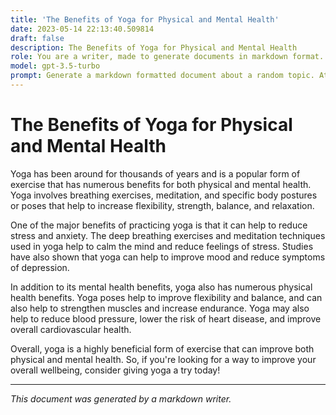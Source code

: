 ```yaml
---
title: 'The Benefits of Yoga for Physical and Mental Health'
date: 2023-05-14 22:13:40.509814
draft: false
description: The Benefits of Yoga for Physical and Mental Health
role: You are a writer, made to generate documents in markdown format. It is very important that all of the documents you generate are in valid markdown format.
model: gpt-3.5-turbo
prompt: Generate a markdown formatted document about a random topic. At the bottom, include a disclaimer explaining that the document was generated by you. The first line of the document should be the title. Make sure that the entire document is in proper markdown format, using a mix of various tags to make the document visually appealing.
---
```


# The Benefits of Yoga for Physical and Mental Health

Yoga has been around for thousands of years and is a popular form of exercise that has numerous benefits for both physical and mental health. Yoga involves breathing exercises, meditation, and specific body postures or poses that help to increase flexibility, strength, balance, and relaxation.

One of the major benefits of practicing yoga is that it can help to reduce stress and anxiety. The deep breathing exercises and meditation techniques used in yoga help to calm the mind and reduce feelings of stress. Studies have also shown that yoga can help to improve mood and reduce symptoms of depression.

In addition to its mental health benefits, yoga also has numerous physical health benefits. Yoga poses help to improve flexibility and balance, and can also help to strengthen muscles and increase endurance. Yoga may also help to reduce blood pressure, lower the risk of heart disease, and improve overall cardiovascular health.

Overall, yoga is a highly beneficial form of exercise that can improve both physical and mental health. So, if you're looking for a way to improve your overall wellbeing, consider giving yoga a try today!

---

*This document was generated by a markdown writer.*